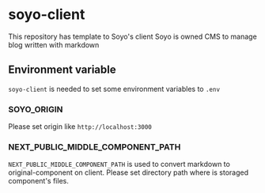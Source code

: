 # soyo-client
This repository has template to Soyo's client
Soyo is owned CMS to manage blog written with markdown

## Environment variable
`soyo-client` is needed to set some environment variables to `.env`

### SOYO_ORIGIN
Please set origin like `http://localhost:3000`

### NEXT_PUBLIC_MIDDLE_COMPONENT_PATH
`NEXT_PUBLIC_MIDDLE_COMPONENT_PATH` is used to convert markdown to original-component on client.
Please set directory path where is storaged component's files.

